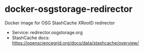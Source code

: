 # docker-osgstorage-redirector

Docker image for OSG StashCache XRootD redirector

- Service: redirector.osgstorage.org
- StashCache docs: https://opensciencegrid.org/docs/data/stashcache/overview/
